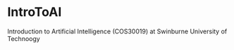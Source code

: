 # IntroToAI
Introduction to Artificial Intelligence (COS30019) at Swinburne University of Technoogy
